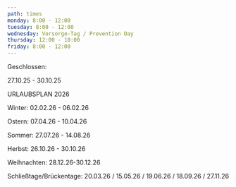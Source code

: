 ```yaml
---
path: times
monday: 8:00 - 12:00
tuesday: 8:00 - 12:00
wednesday: Vorsorge-Tag / Prevention Day
thursday: 12:00 - 18:00
friday: 8:00 - 12:00
---
```

G﻿eschlossen: 

2﻿7.10.25 - 30.10.25

U﻿RLAUBSPLAN 2026

W﻿inter: 02.02.26 - 06.02.26

O﻿stern: 07.04.26 - 10.04.26

S﻿ommer: 27.07.26 - 14.08.26

H﻿erbst: 26.10.26 - 30.10.26

W﻿eihnachten: 28.12.26-30.12.26

S﻿chließtage/Brückentage:  20.03.26 / 15.05.26 / 19.06.26 / 18.09.26 / 27.11.26